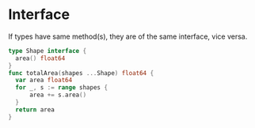 # Interface

If types have same method(s), they are of the same interface, vice versa.

```go
type Shape interface {
  area() float64
}
func totalArea(shapes ...Shape) float64 {
  var area float64
  for _, s := range shapes {
      area += s.area()
  }
  return area
}
```
